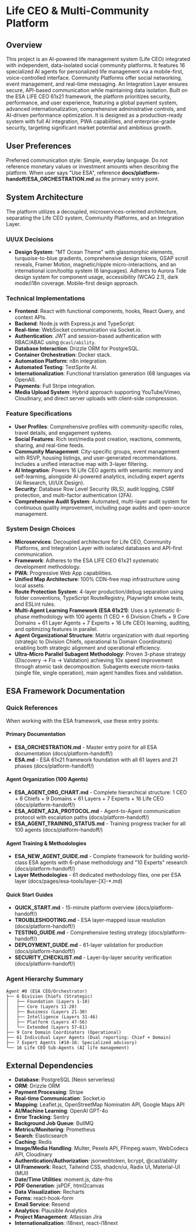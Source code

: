 # Life CEO & Multi-Community Platform

## Overview
This project is an AI-powered life management system (Life CEO) integrated with independent, data-isolated social community platforms. It features 16 specialized AI agents for personalized life management via a mobile-first, voice-controlled interface. Community Platforms offer social networking, event management, and real-time messaging. An Integration Layer ensures secure, API-based communication while maintaining data isolation. Built on the ESA LIFE CEO 61x21 framework, the platform prioritizes security, performance, and user experience, featuring a global payment system, advanced internationalization, comprehensive administrative controls, and AI-driven performance optimization. It is designed as a production-ready system with full AI integration, PWA capabilities, and enterprise-grade security, targeting significant market potential and ambitious growth.

## User Preferences
Preferred communication style: Simple, everyday language.
Do not reference monetary values or investment amounts when describing the platform.
When user says "Use ESA", reference **docs/platform-handoff/ESA_ORCHESTRATION.md** as the primary entry point.

## System Architecture
The platform utilizes a decoupled, microservices-oriented architecture, separating the Life CEO system, Community Platforms, and an Integration Layer.

### UI/UX Decisions
- **Design System**: "MT Ocean Theme" with glassmorphic elements, turquoise-to-blue gradients, comprehensive design tokens, GSAP scroll reveals, Framer Motion, magnetic/ripple micro-interactions, and an international icon/tooltip system (6 languages). Adheres to Aurora Tide design system for component usage, accessibility (WCAG 2.1), dark mode/i18n coverage. Mobile-first design approach.

### Technical Implementations
- **Frontend**: React with functional components, hooks, React Query, and context APIs.
- **Backend**: Node.js with Express.js and TypeScript.
- **Real-time**: WebSocket communication via Socket.io.
- **Authentication**: JWT and session-based authentication with RBAC/ABAC using `@casl/ability`.
- **Database Interaction**: Drizzle ORM for PostgreSQL.
- **Container Orchestration**: Docker stack.
- **Automation Platform**: n8n integration.
- **Automated Testing**: TestSprite AI.
- **Internationalization**: Functional translation generation (68 languages via OpenAI).
- **Payments**: Full Stripe integration.
- **Media Upload System**: Hybrid approach supporting YouTube/Vimeo, Cloudinary, and direct server uploads with client-side compression.

### Feature Specifications
- **User Profiles**: Comprehensive profiles with community-specific roles, travel details, and engagement systems.
- **Social Features**: Rich text/media post creation, reactions, comments, sharing, and real-time feeds.
- **Community Management**: City-specific groups, event management with RSVP, housing listings, and user-generated recommendations. Includes a unified interactive map with 3-layer filtering.
- **AI Integration**: Powers 16 Life CEO agents with semantic memory and self-learning, alongside AI-powered analytics, including expert agents (AI Research, UI/UX Design).
- **Security**: Database Row Level Security (RLS), audit logging, CSRF protection, and multi-factor authentication (2FA).
- **Comprehensive Audit System**: Automated, multi-layer audit system for continuous quality improvement, including page audits and open-source management.

### System Design Choices
- **Microservices**: Decoupled architecture for Life CEO, Community Platforms, and Integration Layer with isolated databases and API-first communication.
- **Framework**: Adheres to the ESA LIFE CEO 61x21 systematic development methodology.
- **PWA**: Progressive Web App capabilities.
- **Unified Map Architecture**: 100% CDN-free map infrastructure using local assets.
- **Route Protection System**: 4-layer production/debug separation using folder conventions, TypeScript RouteRegistry, Playwright smoke tests, and ESLint rules.
- **Multi-Agent Learning Framework (ESA 61x21)**: Uses a systematic 6-phase methodology with 100 agents (1 CEO + 6 Division Chiefs + 9 Core Domains + 61 Layer Agents + 7 Experts + 16 Life CEO) learning, auditing, and optimizing features in parallel.
- **Agent Organizational Structure**: Matrix organization with dual reporting (strategic to Division Chiefs, operational to Domain Coordinators) enabling both strategic alignment and operational efficiency.
- **Ultra-Micro Parallel Subagent Methodology**: Proven 3-phase strategy (Discovery → Fix → Validation) achieving 10x speed improvement through atomic task decomposition. Subagents execute micro-tasks (single file, single operation), main agent handles fixes and validation.

## ESA Framework Documentation

### Quick References
When working with the ESA framework, use these entry points:

#### Primary Documentation
- **ESA_ORCHESTRATION.md** - Master entry point for all ESA documentation (docs/platform-handoff/)
- **ESA.md** - ESA 61x21 framework foundation with all 61 layers and 21 phases (docs/platform-handoff/)

#### Agent Organization (100 Agents)
- **ESA_AGENT_ORG_CHART.md** - Complete hierarchical structure: 1 CEO + 6 Chiefs + 9 Domains + 61 Layers + 7 Experts + 16 Life CEO (docs/platform-handoff/)
- **ESA_AGENT_A2A_PROTOCOL.md** - Agent-to-Agent communication protocol with escalation paths (docs/platform-handoff/)
- **ESA_AGENT_TRAINING_STATUS.md** - Training progress tracker for all 100 agents (docs/platform-handoff/)

#### Agent Training & Methodologies
- **ESA_NEW_AGENT_GUIDE.md** - Complete framework for building world-class ESA agents with 6-phase methodology and "10 Experts" research (docs/platform-handoff/)
- **Layer Methodologies** - 61 dedicated methodology files, one per ESA layer (docs/pages/esa-tools/layer-[X]-*.md)

#### Quick Start Guides
- **QUICK_START.md** - 15-minute platform overview (docs/platform-handoff/)
- **TROUBLESHOOTING.md** - ESA layer-mapped issue resolution (docs/platform-handoff/)
- **TESTING_GUIDE.md** - Comprehensive testing strategy (docs/platform-handoff/)
- **DEPLOYMENT_GUIDE.md** - 61-layer validation for production (docs/platform-handoff/)
- **SECURITY_CHECKLIST.md** - Layer-by-layer security verification (docs/platform-handoff/)

### Agent Hierarchy Summary
```
Agent #0 (ESA CEO/Orchestrator)
├── 6 Division Chiefs (Strategic)
│   ├── Foundation (Layers 1-10)
│   ├── Core (Layers 11-20)
│   ├── Business (Layers 21-30)
│   ├── Intelligence (Layers 31-46)
│   ├── Platform (Layers 47-56)
│   └── Extended (Layers 57-61)
├── 9 Core Domain Coordinators (Operational)
├── 61 Individual Layer Agents (Dual reporting: Chief + Domain)
├── 7 Expert Agents (#10-16: Specialized advisory)
└── 16 Life CEO Sub-Agents (AI life management)
```

## External Dependencies
- **Database**: PostgreSQL (Neon serverless)
- **ORM**: Drizzle ORM
- **Payment Processing**: Stripe
- **Real-time Communication**: Socket.io
- **Mapping**: Leaflet.js, OpenStreetMap Nominatim API, Google Maps API
- **AI/Machine Learning**: OpenAI GPT-4o
- **Error Tracking**: Sentry
- **Background Job Queue**: BullMQ
- **Metrics/Monitoring**: Prometheus
- **Search**: Elasticsearch
- **Caching**: Redis
- **Image/Media Handling**: Multer, Pexels API, FFmpeg.wasm, WebCodecs API, Cloudinary
- **Authentication/Authorization**: jsonwebtoken, bcrypt, @casl/ability
- **UI Framework**: React, Tailwind CSS, shadcn/ui, Radix UI, Material-UI (MUI)
- **Date/Time Utilities**: moment.js, date-fns
- **PDF Generation**: jsPDF, html2canvas
- **Data Visualization**: Recharts
- **Forms**: react-hook-form
- **Email Service**: Resend
- **Analytics**: Plausible Analytics
- **Project Management**: Atlassian Jira
- **Internationalization**: i18next, react-i18next